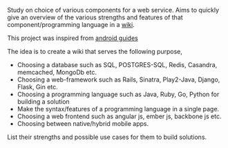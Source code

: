 Study on choice of various components for a web service. 
Aims to quickly give an overview of the various strengths and features of that component/programming language in a [wiki](https://github.com/chenthillrulz/polyglot/wiki).

This project was inspired from  [android guides](https://github.com/codepath/android_guides)


The idea is to create a wiki that serves the following purpose,
* Choosing a database such as SQL, POSTGRES-SQL, Redis, Casandra, memcached, MongoDb etc.
* Choosing a web-framework such as Rails, Sinatra, Play2-Java, Django, Flask, Gin etc.
* Choosing a programming language such as Java, Ruby, Go, Python for building a solution
* Make the syntax/features of a programming language in a single page.
* Choosing a web frontend such as angular js, ember js, backbone js etc.
* Choosing between native/hybrid mobile apps.

List their strengths and possible use cases for them to build solutions.
